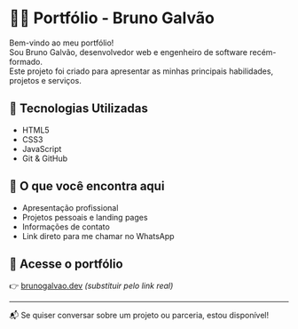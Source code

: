 # 👨‍💻 Portfólio - Bruno Galvão

Bem-vindo ao meu portfólio!  
Sou Bruno Galvão, desenvolvedor web e engenheiro de software recém-formado.  
Este projeto foi criado para apresentar as minhas principais habilidades, projetos e serviços.

## 🚀 Tecnologias Utilizadas
- HTML5
- CSS3
- JavaScript
- Git & GitHub

## 💼 O que você encontra aqui
- Apresentação profissional
- Projetos pessoais e landing pages
- Informações de contato
- Link direto para me chamar no WhatsApp

## 📎 Acesse o portfólio
👉 [brunogalvao.dev](https://brunocroft86.github.io/Meu-portif-lio/) *(substituir pelo link real)*

---

📬 Se quiser conversar sobre um projeto ou parceria, estou disponível!

